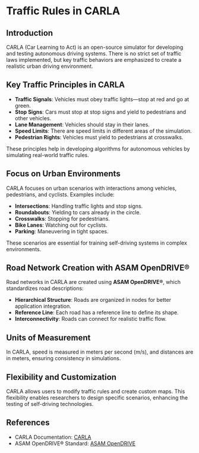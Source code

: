 # Traffic Rules in CARLA

## Introduction
CARLA (Car Learning to Act) is an open-source simulator for developing and testing autonomous driving systems. There is no strict set of traffic laws implemented, but key traffic behaviors are emphasized to create a realistic urban driving environment.

## Key Traffic Principles in CARLA
- **Traffic Signals**: Vehicles must obey traffic lights—stop at red and go at green.
- **Stop Signs**: Cars must stop at stop signs and yield to pedestrians and other vehicles.
- **Lane Management**: Vehicles should stay in their lanes.
- **Speed Limits**: There are speed limits in different areas of the simulation.
- **Pedestrian Rights**: Vehicles must yield to pedestrians at crosswalks.

These principles help in developing algorithms for autonomous vehicles by simulating real-world traffic rules.

## Focus on Urban Environments
CARLA focuses on urban scenarios with interactions among vehicles, pedestrians, and cyclists. Examples include:
- **Intersections**: Handling traffic lights and stop signs.
- **Roundabouts**: Yielding to cars already in the circle.
- **Crosswalks**: Stopping for pedestrians.
- **Bike Lanes**: Watching out for cyclists.
- **Parking**: Maneuvering in tight spaces.

These scenarios are essential for training self-driving systems in complex environments.

## Road Network Creation with ASAM OpenDRIVE®
Road networks in CARLA are created using **ASAM OpenDRIVE®**, which standardizes road descriptions:
- **Hierarchical Structure**: Roads are organized in nodes for better application integration.
- **Reference Line**: Each road has a reference line to define its shape.
- **Interconnectivity**: Roads can connect for realistic traffic flow.

## Units of Measurement
In CARLA, speed is measured in meters per second (m/s), and distances are in meters, ensuring consistency in simulations.

## Flexibility and Customization
CARLA allows users to modify traffic rules and create custom maps. This flexibility enables researchers to design specific scenarios, enhancing the testing of self-driving technologies.

## References
- CARLA Documentation: [CARLA](https://carla.readthedocs.io/en/latest/)
- ASAM OpenDRIVE® Standard: [ASAM OpenDRIVE](https://www.asam.net/standards/detail/opendrive/)
